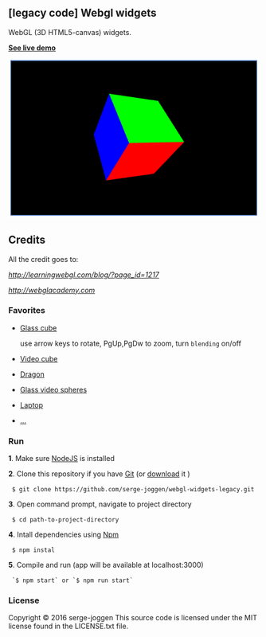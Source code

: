 ## [legacy code] Webgl widgets

WebGL (3D HTML5-canvas) widgets.

[**See live demo**]( https://serge-joggen.github.io/webgl-widgets-legacy/)

![Alt text](/snapshot.png?raw=true "snapshot.png")

## Credits

All the credit goes to:

*http://learningwebgl.com/blog/?page_id=1217*

*http://webglacademy.com*


### Favorites
 * [Glass cube](https://serge-joggen.github.io/webgl-widgets-legacy/examples/cube_basic_keyboard/) 
 
    use arrow keys to rotate, PgUp,PgDw to zoom, turn `blending` on/off
 * [Video cube](https://serge-joggen.github.io/webgl-widgets-legacy/examples/cube_basic_videoTexture/)
 * [Dragon](https://serge-joggen.github.io/webgl-widgets-legacy/examples/dragon_wireframeC/)
 * [Glass video spheres](https://serge-joggen.github.io/webgl-widgets-legacy/examples/glass_spheres/)
 * [Laptop](https://serge-joggen.github.io/webgl-widgets-legacy/examples/laptop/)
 * [...]( https://serge-joggen.github.io/webgl-widgets-legacy/)

 
### Run

**1**. Make sure [NodeJS](https://nodejs.org/) is installed 


**2**. Clone this repository if you have [Git](https://git-scm.com/) (or [download](https://github.com/serge-joggen/webgl-widgets-legacy/archive/master.zip) it )
```shell
 $ git clone https://github.com/serge-joggen/webgl-widgets-legacy.git
```
**3**. Open command prompt, navigate to project directory
```shell
 $ cd path-to-project-directory
```
**4**. Intall dependencies using [Npm](https://docs.npmjs.com/getting-started/what-is-npm)
```shell
 $ npm instal
```
**5**. Compile and run (app will be available at localhost:3000)
```shell
 `$ npm start` or `$ npm run start`
```

### License

Copyright © 2016 serge-joggen This source code is licensed under the MIT license found in the LICENSE.txt file.
